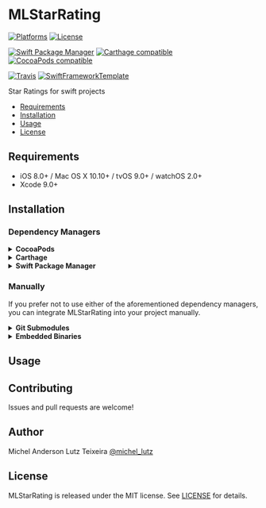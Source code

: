 # MLStarRating

[![Platforms](https://img.shields.io/cocoapods/p/MLStarRating.svg)](https://cocoapods.org/pods/MLStarRating)
[![License](https://img.shields.io/cocoapods/l/MLStarRating.svg)](https://raw.githubusercontent.com/micheltlutz/MLStarRating/master/LICENSE)

[![Swift Package Manager](https://img.shields.io/badge/Swift%20Package%20Manager-compatible-brightgreen.svg)](https://github.com/apple/swift-package-manager)
[![Carthage compatible](https://img.shields.io/badge/Carthage-compatible-4BC51D.svg?style=flat)](https://github.com/Carthage/Carthage)
[![CocoaPods compatible](https://img.shields.io/cocoapods/v/MLStarRating.svg)](https://cocoapods.org/pods/MLStarRating)

[![Travis](https://img.shields.io/travis/micheltlutz/MLStarRating/master.svg)](https://travis-ci.org/micheltlutz/MLStarRating/branches)
[![SwiftFrameworkTemplate](https://img.shields.io/badge/SwiftFramework-Template-red.svg)](http://github.com/RahulKatariya/SwiftFrameworkTemplate)

Star Ratings for swift projects

- [Requirements](#requirements)
- [Installation](#installation)
- [Usage](#usage)
- [License](#license)

## Requirements

- iOS 8.0+ / Mac OS X 10.10+ / tvOS 9.0+ / watchOS 2.0+
- Xcode 9.0+

## Installation

### Dependency Managers
<details>
  <summary><strong>CocoaPods</strong></summary>

[CocoaPods](http://cocoapods.org) is a dependency manager for Cocoa projects. You can install it with the following command:

```bash
$ gem install cocoapods
```

To integrate MLStarRating into your Xcode project using CocoaPods, specify it in your `Podfile`:

```ruby
source 'https://github.com/CocoaPods/Specs.git'
platform :ios, '8.0'
use_frameworks!

pod 'MLStarRating', '~> 0.0.1'
```

Then, run the following command:

```bash
$ pod install
```

</details>

<details>
  <summary><strong>Carthage</strong></summary>

[Carthage](https://github.com/Carthage/Carthage) is a decentralized dependency manager that automates the process of adding frameworks to your Cocoa application.

You can install Carthage with [Homebrew](http://brew.sh/) using the following command:

```bash
$ brew update
$ brew install carthage
```

To integrate MLStarRating into your Xcode project using Carthage, specify it in your `Cartfile`:

```ogdl
github "micheltlutz/MLStarRating" ~> 0.0.1
```

</details>

<details>
  <summary><strong>Swift Package Manager</strong></summary>

To use MLStarRating as a [Swift Package Manager](https://swift.org/package-manager/) package just add the following in your Package.swift file.

``` swift
// swift-tools-version:4.1

import PackageDescription

let package = Package(
    name: "HelloMLStarRating",
    dependencies: [
        .package(url: "https://github.com/micheltlutz/MLStarRating.git", .upToNextMajor(from: "0.0.1"))
    ],
    targets: [
        .target(name: "HelloMLStarRating", dependencies: ["MLStarRating"])
    ]
)
```
</details>

### Manually

If you prefer not to use either of the aforementioned dependency managers, you can integrate MLStarRating into your project manually.

<details>
  <summary><strong>Git Submodules</strong></summary><p>

- Open up Terminal, `cd` into your top-level project directory, and run the following command "if" your project is not initialized as a git repository:

```bash
$ git init
```

- Add MLStarRating as a git [submodule](http://git-scm.com/docs/git-submodule) by running the following command:

```bash
$ git submodule add https://github.com/micheltlutz/MLStarRating.git
$ git submodule update --init --recursive
```

- Open the new `MLStarRating` folder, and drag the `MLStarRating.xcodeproj` into the Project Navigator of your application's Xcode project.

    > It should appear nested underneath your application's blue project icon. Whether it is above or below all the other Xcode groups does not matter.

- Select the `MLStarRating.xcodeproj` in the Project Navigator and verify the deployment target matches that of your application target.
- Next, select your application project in the Project Navigator (blue project icon) to navigate to the target configuration window and select the application target under the "Targets" heading in the sidebar.
- In the tab bar at the top of that window, open the "General" panel.
- Click on the `+` button under the "Embedded Binaries" section.
- You will see two different `MLStarRating.xcodeproj` folders each with two different versions of the `MLStarRating.framework` nested inside a `Products` folder.

    > It does not matter which `Products` folder you choose from.

- Select the `MLStarRating.framework`.

- And that's it!

> The `MLStarRating.framework` is automagically added as a target dependency, linked framework and embedded framework in a copy files build phase which is all you need to build on the simulator and a device.

</p></details>

<details>
  <summary><strong>Embedded Binaries</strong></summary><p>

- Download the latest release from https://github.com/micheltlutz/MLStarRating/releases
- Next, select your application project in the Project Navigator (blue project icon) to navigate to the target configuration window and select the application target under the "Targets" heading in the sidebar.
- In the tab bar at the top of that window, open the "General" panel.
- Click on the `+` button under the "Embedded Binaries" section.
- Add the downloaded `MLStarRating.framework`.
- And that's it!

</p></details>

## Usage

## Contributing

Issues and pull requests are welcome!

## Author

Michel Anderson Lutz Teixeira [@michel_lutz](https://twitter.com/michel_lutz)

## License

MLStarRating is released under the MIT license. See [LICENSE](https://github.com/micheltlutz/MLStarRating/blob/master/LICENSE) for details.
